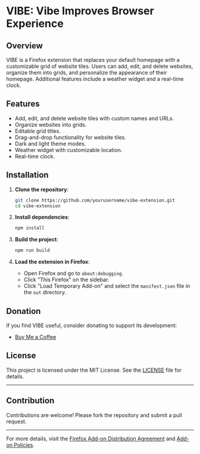 # VIBE: Vibe Improves Browser Experience

## Overview

VIBE is a Firefox extension that replaces your default homepage with a customizable grid of website tiles. Users can add, edit, and delete websites, organize them into grids, and personalize the appearance of their homepage. Additional features include a weather widget and a real-time clock.

## Features

- Add, edit, and delete website tiles with custom names and URLs.
- Organize websites into grids.
- Editable grid titles.
- Drag-and-drop functionality for website tiles.
- Dark and light theme modes.
- Weather widget with customizable location.
- Real-time clock.

## Installation

1. **Clone the repository**:
    ```bash
    git clone https://github.com/yourusername/vibe-extension.git
    cd vibe-extension
    ```

2. **Install dependencies**:
    ```bash
    npm install
    ```

3. **Build the project**:
    ```bash
    npm run build
    ```

4. **Load the extension in Firefox**:
    - Open Firefox and go to `about:debugging`.
    - Click "This Firefox" on the sidebar.
    - Click "Load Temporary Add-on" and select the `manifest.json` file in the `out` directory.

## Donation

If you find VIBE useful, consider donating to support its development:

- [Buy Me a Coffee](https://www.buymeacoffee.com/yourusername)

## License

This project is licensed under the MIT License. See the [LICENSE](LICENSE) file for details.

---

## Contribution

Contributions are welcome! Please fork the repository and submit a pull request.

---

For more details, visit the [Firefox Add-on Distribution Agreement](https://extensionworkshop.com/documentation/publish/firefox-add-on-distribution-agreement/) and [Add-on Policies](https://extensionworkshop.com/documentation/publish/add-on-policies/).